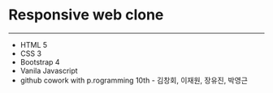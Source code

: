 # Responsive web clone
___
- HTML 5
- CSS 3
- Bootstrap 4
- Vanila Javascript
- github cowork with p.rogramming 10th - 김창회, 이재원, 장유진, 박영근
